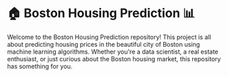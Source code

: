 # 🏠 Boston Housing Prediction 📊

Welcome to the Boston Housing Prediction repository! This project is all about predicting housing prices in the beautiful city of Boston using machine learning algorithms. Whether you're a data scientist, a real estate enthusiast, or just curious about the Boston housing market, this repository has something for you.



